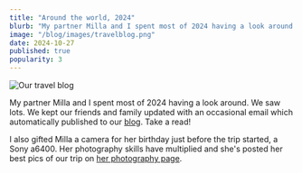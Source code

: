 ```yaml
---
title: "Around the world, 2024"
blurb: "My partner Milla and I spent most of 2024 having a look around. We saw lots. We kept our friends and family updated with a blog."
image: "/blog/images/travelblog.png"
date: 2024-10-27
published: true
popularity: 3
---
```


![Our travel blog](/blog/images/travelblog.png "Our travel blog")

My partner Milla and I spent most of 2024 having a look around. We saw lots. We kept our friends and family updated with an occasional email which automatically published to our [blog](https://tomandmilla.beehiiv.com/). Take a read!

I also gifted Milla a camera for her birthday just before the trip started, a Sony a6400. Her photography skills have multiplied and she's posted her best pics of our trip on [her photography page](https://millaphotos.myportfolio.com/).


